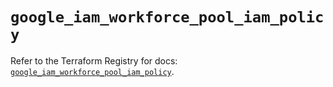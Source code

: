 # `google_iam_workforce_pool_iam_policy`

Refer to the Terraform Registry for docs: [`google_iam_workforce_pool_iam_policy`](https://registry.terraform.io/providers/hashicorp/google-beta/6.47.0/docs/resources/google_iam_workforce_pool_iam_policy).
